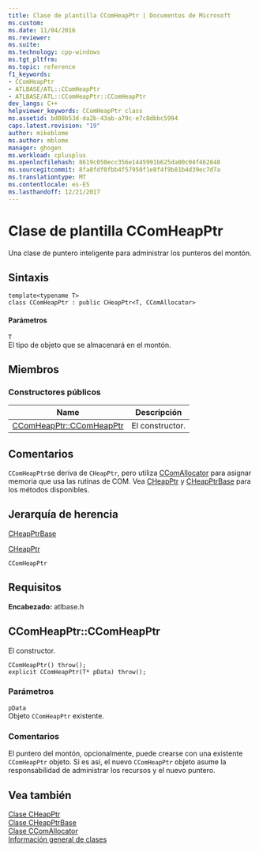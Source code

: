 ```yaml
---
title: Clase de plantilla CComHeapPtr | Documentos de Microsoft
ms.custom: 
ms.date: 11/04/2016
ms.reviewer: 
ms.suite: 
ms.technology: cpp-windows
ms.tgt_pltfrm: 
ms.topic: reference
f1_keywords:
- CComHeapPtr
- ATLBASE/ATL::CComHeapPtr
- ATLBASE/ATL::CComHeapPtr::CComHeapPtr
dev_langs: C++
helpviewer_keywords: CComHeapPtr class
ms.assetid: bd08b53d-da2b-43ab-a79c-e7c8dbbc5994
caps.latest.revision: "19"
author: mikeblome
ms.author: mblome
manager: ghogen
ms.workload: cplusplus
ms.openlocfilehash: 8619c050ecc356e1445991b625da00c04f462848
ms.sourcegitcommit: 8fa8fdf0fbb4f57950f1e8f4f9b81b4d39ec7d7a
ms.translationtype: MT
ms.contentlocale: es-ES
ms.lasthandoff: 12/21/2017
---
```

# <a name="ccomheapptr-class"></a>Clase de plantilla CComHeapPtr
Una clase de puntero inteligente para administrar los punteros del montón.  
  
## <a name="syntax"></a>Sintaxis  
  
```
template<typename T>  
class CComHeapPtr : public CHeapPtr<T, CComAllocator>
```  
  
#### <a name="parameters"></a>Parámetros  
 `T`  
 El tipo de objeto que se almacenará en el montón.  
  
## <a name="members"></a>Miembros  
  
### <a name="public-constructors"></a>Constructores públicos  
  
|Name|Descripción|  
|----------|-----------------|  
|[CComHeapPtr::CComHeapPtr](#ccomheapptr)|El constructor.|  
  
## <a name="remarks"></a>Comentarios  
 `CComHeapPtr`se deriva de `CHeapPtr`, pero utiliza [CComAllocator](../../atl/reference/ccomallocator-class.md) para asignar memoria que usa las rutinas de COM. Vea [CHeapPtr](../../atl/reference/cheapptr-class.md) y [CHeapPtrBase](../../atl/reference/cheapptrbase-class.md) para los métodos disponibles.  
  
## <a name="inheritance-hierarchy"></a>Jerarquía de herencia  
 [CHeapPtrBase](../../atl/reference/cheapptrbase-class.md)  
  
 [CHeapPtr](../../atl/reference/cheapptr-class.md)  
  
 `CComHeapPtr`  
  
## <a name="requirements"></a>Requisitos  
 **Encabezado:** atlbase.h  
  
##  <a name="ccomheapptr"></a>CComHeapPtr::CComHeapPtr  
 El constructor.  
  
```
CComHeapPtr() throw();
explicit CComHeapPtr(T* pData) throw();
```  
  
### <a name="parameters"></a>Parámetros  
 `pData`  
 Objeto `CComHeapPtr` existente.  
  
### <a name="remarks"></a>Comentarios  
 El puntero del montón, opcionalmente, puede crearse con una existente `CComHeapPtr` objeto. Si es así, el nuevo `CComHeapPtr` objeto asume la responsabilidad de administrar los recursos y el nuevo puntero.  
  
## <a name="see-also"></a>Vea también  
 [Clase CHeapPtr](../../atl/reference/cheapptr-class.md)   
 [Clase CHeapPtrBase](../../atl/reference/cheapptrbase-class.md)   
 [Clase CComAllocator](../../atl/reference/ccomallocator-class.md)   
 [Información general de clases](../../atl/atl-class-overview.md)
